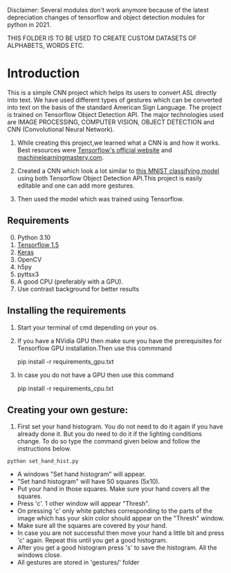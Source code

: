 Disclaimer: Several modules don't work anymore because of the latest depreciation changes of tensorflow and object detection modules for python in 2021.

THIS FOLDER IS TO BE USED TO CREATE CUSTOM DATASETS OF ALPHABETS, WORDS ETC.

# Introduction
This is a simple CNN project which helps its users to convert ASL directly into text. We have used different types of gestures which can be converted into text on the basis of the standard American Sign Language. The project is trained on Tensorflow Object Detection API.
The major technologies used are IMAGE PROCESSING, COMPUTER VISION, OBJECT DETECTION and CNN (Convolutional Neural Network).


1. While creating this project,we learned what a CNN is and how it works. Best resources were 
<a href="https://www.tensorflow.org/get_started/">Tensorflow's official website</a> and <a href="https://machinelearningmastery.com">machinelearningmastery.com</a>.

2. Created a CNN which look a lot similar to <a href="https://www.tensorflow.org/tutorials/layers">this MNIST classifying model</a> using both Tensorflow Object Detection API.This project is easily editable and one can add more gestures.

3. Then used the model which was trained using Tensorflow.

## Requirements

0. Python 3.10
1. <a href="https://tensorflow.org">Tensorflow 1.5</a>
2. <a href="https://keras.io">Keras</a>
3. OpenCV
4. h5py
5. pyttsx3
6. A good CPU (preferably with a GPU).
7. Use contrast background for better results

## Installing the requirements
1. Start your terminal of cmd depending on your os.
2. If you have a NVidia GPU then make sure you have the prerequisites for Tensorflow GPU installation.Then use this commmand

    pip install -r requirements_gpu.txt

3. In case you do not have a GPU then use this command

    pip install -r requirements_cpu.txt


## Creating your own gesture:

  1. First set your hand histogram. You do not need to do it again if you have already done it. But you do need to do it if the lighting conditions change. To do so type the command given below and follow the instructions below.
    
    python set_hand_hist.py

  * A windows "Set hand histogram" will appear.
  * "Set hand histogram" will have 50 squares (5x10).
  * Put your hand in those squares. Make sure your hand covers all the squares.
  * Press 'c'. 1 other window will appear "Thresh".
  * On pressing 'c' only white patches corresponding to the parts of the image which has your skin color should appear on the "Thresh" window. 
  * Make sure all the squares are covered by your hand.
  * In case you are not successful then move your hand a little bit and press 'c' again. Repeat this until you get a good histogram.
  * After you get a good histogram press 's' to save the histogram. All the windows close.
  * All gestures are stored in 'gestures/' folder

